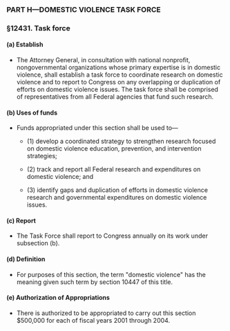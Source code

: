 ### PART H—DOMESTIC VIOLENCE TASK FORCE

### §12431. Task force
#### (a) Establish
* The Attorney General, in consultation with national nonprofit, nongovernmental organizations whose primary expertise is in domestic violence, shall establish a task force to coordinate research on domestic violence and to report to Congress on any overlapping or duplication of efforts on domestic violence issues. The task force shall be comprised of representatives from all Federal agencies that fund such research.

#### (b) Uses of funds
* Funds appropriated under this section shall be used to—

  * (1) develop a coordinated strategy to strengthen research focused on domestic violence education, prevention, and intervention strategies;

  * (2) track and report all Federal research and expenditures on domestic violence; and

  * (3) identify gaps and duplication of efforts in domestic violence research and governmental expenditures on domestic violence issues.

#### (c) Report
* The Task Force shall report to Congress annually on its work under subsection (b).

#### (d) Definition
* For purposes of this section, the term "domestic violence" has the meaning given such term by section 10447 of this title.

#### (e) Authorization of Appropriations
* There is authorized to be appropriated to carry out this section $500,000 for each of fiscal years 2001 through 2004.